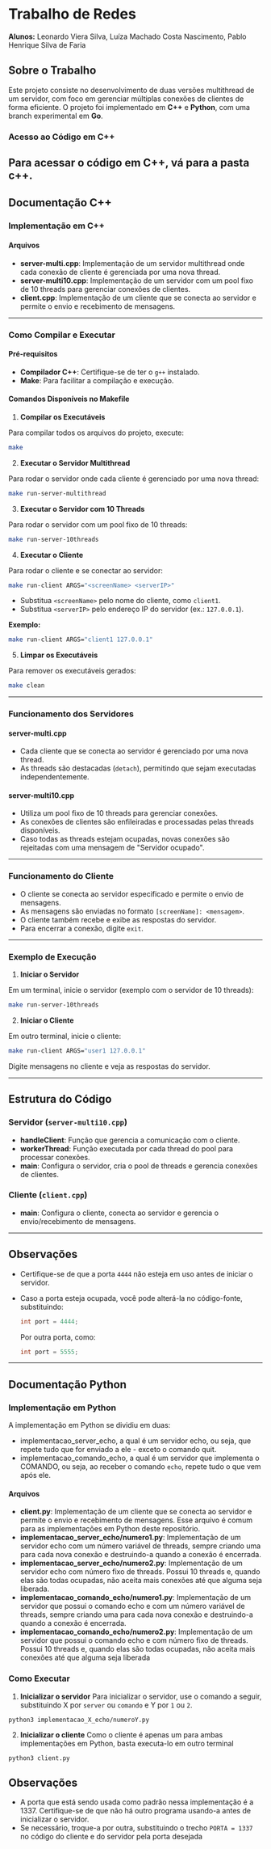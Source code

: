 # Trabalho de Redes

**Alunos:** Leonardo Viera Silva, Luíza Machado Costa Nascimento, Pablo Henrique Silva de Faria

## Sobre o Trabalho

Este projeto consiste no desenvolvimento de duas versões multithread de um servidor, com foco em gerenciar múltiplas conexões de clientes de forma eficiente. O projeto foi implementado em **C++** e **Python**, com uma branch experimental em **Go**.

### Acesso ao Código em C++

## Para acessar o código em C++, vá para a pasta c++.

## Documentação C++

### Implementação em C++

#### Arquivos

- **server-multi.cpp**: Implementação de um servidor multithread onde cada conexão de cliente é gerenciada por uma nova thread.
- **server-multi10.cpp**: Implementação de um servidor com um pool fixo de 10 threads para gerenciar conexões de clientes.
- **client.cpp**: Implementação de um cliente que se conecta ao servidor e permite o envio e recebimento de mensagens.

---

### Como Compilar e Executar

#### Pré-requisitos

- **Compilador C++**: Certifique-se de ter o `g++` instalado.
- **Make**: Para facilitar a compilação e execução.

#### Comandos Disponíveis no Makefile

1. **Compilar os Executáveis**

Para compilar todos os arquivos do projeto, execute:

```bash
make
```

2. **Executar o Servidor Multithread**

Para rodar o servidor onde cada cliente é gerenciado por uma nova thread:

```bash
make run-server-multithread
```

3. **Executar o Servidor com 10 Threads**

Para rodar o servidor com um pool fixo de 10 threads:

```bash
make run-server-10threads
```

4. **Executar o Cliente**

Para rodar o cliente e se conectar ao servidor:

```bash
make run-client ARGS="<screenName> <serverIP>"
```

- Substitua `<screenName>` pelo nome do cliente, como `client1`.
- Substitua `<serverIP>` pelo endereço IP do servidor (ex.: `127.0.0.1`).

**Exemplo:**

```bash
make run-client ARGS="client1 127.0.0.1"
```

5. **Limpar os Executáveis**

Para remover os executáveis gerados:

```bash
make clean
```

---

### Funcionamento dos Servidores

#### **server-multi.cpp**

- Cada cliente que se conecta ao servidor é gerenciado por uma nova thread.
- As threads são destacadas (`detach`), permitindo que sejam executadas independentemente.

#### **server-multi10.cpp**

- Utiliza um pool fixo de 10 threads para gerenciar conexões.
- As conexões de clientes são enfileiradas e processadas pelas threads disponíveis.
- Caso todas as threads estejam ocupadas, novas conexões são rejeitadas com uma mensagem de "Servidor ocupado".

---

### Funcionamento do Cliente

- O cliente se conecta ao servidor especificado e permite o envio de mensagens.
- As mensagens são enviadas no formato `[screenName]: <mensagem>`.
- O cliente também recebe e exibe as respostas do servidor.
- Para encerrar a conexão, digite `exit`.

---

### Exemplo de Execução

1. **Iniciar o Servidor**

Em um terminal, inicie o servidor (exemplo com o servidor de 10 threads):

```bash
make run-server-10threads
```

2. **Iniciar o Cliente**

Em outro terminal, inicie o cliente:

```bash
make run-client ARGS="user1 127.0.0.1"
```

Digite mensagens no cliente e veja as respostas do servidor.

---

## Estrutura do Código

### Servidor (`server-multi10.cpp`)

- **handleClient**: Função que gerencia a comunicação com o cliente.
- **workerThread**: Função executada por cada thread do pool para processar conexões.
- **main**: Configura o servidor, cria o pool de threads e gerencia conexões de clientes.

### Cliente (`client.cpp`)

- **main**: Configura o cliente, conecta ao servidor e gerencia o envio/recebimento de mensagens.

---

## Observações

- Certifique-se de que a porta `4444` não esteja em uso antes de iniciar o servidor.
- Caso a porta esteja ocupada, você pode alterá-la no código-fonte, substituindo:

  ```cpp
  int port = 4444;
  ```

  Por outra porta, como:

  ```cpp
  int port = 5555;
  ```

---

## Documentação Python

### Implementação em Python
A implementação em Python se dividiu em duas: 
- implementacao_server_echo, a qual é um servidor echo, ou seja, que repete tudo que for enviado a ele - exceto o comando quit.
- implementacao_comando_echo, a qual é um servidor que implementa o COMANDO, ou seja, ao receber o comando `echo`, repete tudo o que vem após ele.

#### Arquivos

- **client.py**: Implementação de um cliente que se conecta ao servidor e permite o envio e recebimento de mensagens. Esse arquivo é comum para as implementações em Python deste repositório.
- **implementacao_server_echo/numero1.py**: Implementação de um servidor echo com um número variável de threads, sempre criando uma para cada nova conexão e destruindo-a quando a conexão é encerrada.
- **implementacao_server_echo/numero2.py**: Implementação de um servidor echo com número fixo de threads. Possui 10 threads e, quando elas são todas ocupadas, não aceita mais conexões até que alguma seja liberada.
- **implementacao_comando_echo/numero1.py**: Implementação de um servidor que possui o comando echo e com um número variável de threads, sempre criando uma para cada nova conexão e destruindo-a quando a conexão é encerrada.
- **implementacao_comando_echo/numero2.py**: Implementação de um servidor que possui o comando echo e com número fixo de threads. Possui 10 threads e, quando elas são todas ocupadas, não aceita mais conexões até que alguma seja liberada

### Como Executar

1. **Inicializar o servidor**
Para inicializar o servidor, use o comando a seguir, substituindo X por `server` ou `comando` e Y por `1` ou `2`. 
```
python3 implementacao_X_echo/numeroY.py 
```

2. **Inicializar o cliente**
Como o cliente é apenas um para ambas implementações em Python, basta executa-lo em outro terminal
```
python3 client.py
```

## Observações

- A porta que está sendo usada como padrão nessa implementação é a 1337. Certifique-se de que não há outro programa usando-a antes de inicializar o servidor.
- Se necessário, troque-a por outra, substituindo o trecho 
```PORTA = 1337``` 
no código do cliente e do servidor pela porta desejada